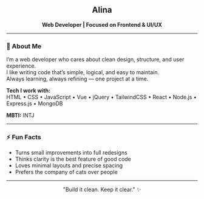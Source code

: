 <h2 align="center">Alina</h2>
<p align="center"><b>Web Developer | Focused on Frontend & UI/UX</b></p>

---

### 🧠 About Me  
I’m a web developer who cares about clean design, structure, and user experience.  
I like writing code that’s simple, logical, and easy to maintain.  
Always learning, always refining — one project at a time.  

**Tech I work with:**  
HTML • CSS • JavaScript • Vue • jQuery • TailwindCSS • React • Node.js • Express.js • MongoDB  

**MBTI:** INTJ  

---

### ⚡ Fun Facts  
- Turns small improvements into full redesigns  
- Thinks clarity is the best feature of good code  
- Loves minimal layouts and precise spacing  
- Prefers the company of cats over people  

---

<p align="center">"Build it clean. Keep it clear." ✨</p>


